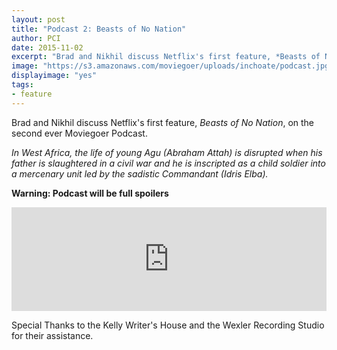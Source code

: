 ```yaml
---
layout: post
title: "Podcast 2: Beasts of No Nation"
author: PCI
date: 2015-11-02
excerpt: "Brad and Nikhil discuss Netflix's first feature, *Beasts of No Nation*, on the second ever Moviegoer Podcast."
image: "https://s3.amazonaws.com/moviegoer/uploads/inchoate/podcast.jpg"
displayimage: "yes"
tags: 
- feature
---
```


Brad and Nikhil discuss Netflix's first feature, *Beasts of No Nation*, on the second ever Moviegoer Podcast. 

*In West Africa, the life of young Agu (Abraham Attah) is disrupted when his father is slaughtered in a civil war and he is inscripted as a child soldier into a mercenary unit led by the sadistic Commandant (Idris Elba).*

**Warning: Podcast will be full spoilers**

<iframe width="100%" height="166" scrolling="no" frameborder="no" src="https://w.soundcloud.com/player/?url=https%3A//api.soundcloud.com/tracks/231270775&amp;color=ff5500&amp;auto_play=false&amp;hide_related=false&amp;show_comments=true&amp;show_user=true&amp;show_reposts=false"></iframe>

Special Thanks to the Kelly Writer's House and the Wexler Recording Studio for their assistance.
